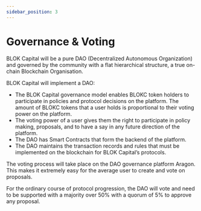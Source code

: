 ```yaml
---
sidebar_position: 3
---
```

# Governance & Voting 

BLOK Capital will be a pure DAO (Decentralized Autonomous Organization) and governed by the community with a flat hierarchical structure, a true on-chain Blockchain Organisation.

BLOK Capital will implement a DAO:

- The BLOK Capital governance model enables BLOKC token holders to participate in policies and protocol decisions on the platform. The amount of BLOKC tokens that a user holds is proportional to their voting power on the platform.
- The voting power of a user gives them the right to participate in policy making, proposals, and to have a say in any future direction of the platform.
- The DAO has Smart Contracts that form the backend of the platform.
- The DAO maintains the transaction records and rules that must be implemented on the blockchain for BLOK Capital’s protocols.

The voting process will take place on the DAO governance platform Aragon. This makes it extremely easy for the average user to create and vote on proposals.

For the ordinary course of protocol progression, the DAO will vote and need to be supported with a majority over 50% with a quorum of 5% to approve any proposal.